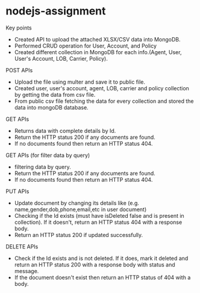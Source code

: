 # nodejs-assignment

Key points
* Created API to upload the attached XLSX/CSV data into MongoDB.
* Performed CRUD operation for User, Account, and Policy
* Created different collection in MongoDB for each info.(Agent, User, User's Account, LOB, Carrier, Policy).

POST APIs
* Upload the file using multer and save it to public file.
* Created user, user's account, agent, LOB, carrier and policy collection by getting the data from csv file.
* From public csv file fetching the data for every collection and stored the data into mongoDB database.

GET APIs
* Returns data with complete details by Id.
* Return the HTTP status 200 if any documents are found.
* If no documents found then return an HTTP status 404.

GET APIs (for filter data by query)
* filtering data by query.
* Return the HTTP status 200 if any documents are found.
* If no documents found then return an HTTP status 404.

PUT APIs
* Update document by changing its details like (e.g. name,gender,dob,phone,email,etc in user document)
* Checking if the Id exists (must have isDeleted false and is present in collection). If it doesn't, return an HTTP status 404 with a response body.
* Return an HTTP status 200 if updated successfully.

DELETE APIs
* Check if the Id exists and is not deleted. If it does, mark it deleted and return an HTTP status 200 with a response body with status and message.
* If the document doesn't exist then return an HTTP status of 404 with a body.


